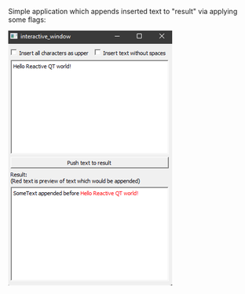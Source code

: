 Simple application which appends inserted text to "result" via applying some flags:

![w](./example.png)